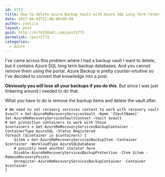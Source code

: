 ```yaml
---
id: 5773
title: How to delete Azure Backup Vault with Azure SQL Long Term retention databases
date: 2017-08-03T11:40:00+00:00
author: rootilo
layout: post
guid: http://4c74356b41.com/post5773
permalink: /post5773
categories:
  - Azure
---
```


I've came across this problem where I had a backup vault I want to delete, but it contains Azure SQL long term backup databases.
And you cannot remove them using the portal. Azure Backup is pretty counter-intuitive so I've decided to convert that knowledge into a post.

**Obviously you will lose all your backups if you do this**. But since I was just tinkering around I needed to do that.

What you have to do is remove the backup items and delete the vault after.

```
# We need to set recovery services context to work with recovery vault
$vault = Get-AzureRmRecoveryServicesVault -Name '{VaultName}'
Set-AzureRmRecoveryServicesVaultContext -Vault $vault
# Get protection containers to work with those
$containers = Get-AzureRmRecoveryServicesBackupContainer -ContainerType AzureSQL -Status Registered
foreach ($container in $containers) {
    $item = Get-AzureRmRecoveryServicesBackupItem -Container $container -WorkloadType AzureSQLDatabase
    # possibly need another iterator here
    Disable-AzureRmRecoveryServicesBackupProtection -Item $item -RemoveRecoveryPoints
    Unregister-AzureRmRecoveryServicesBackupContainer -Container $container
}
```
